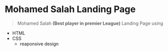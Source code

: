 # Mohamed Salah Landing Page
> Mohamed Salah **(Best player in premier League)** Landing Page
using 
- HTML
- CSS
  - reaponsive design
